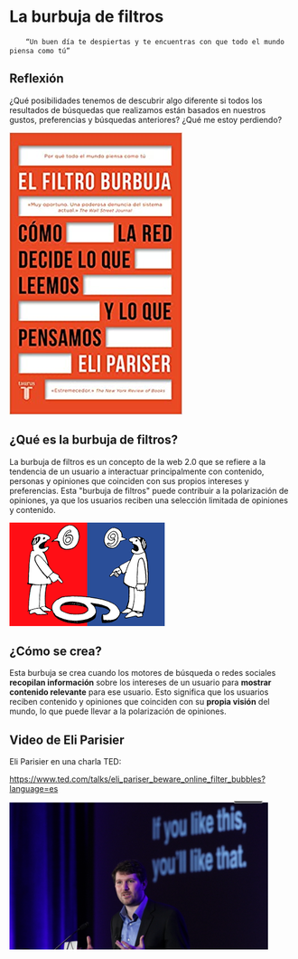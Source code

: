 # La burbuja de filtros

        “Un buen día te despiertas y te encuentras con que todo el mundo piensa como tú”

## Reflexión

¿Qué posibilidades tenemos de descubrir algo diferente si todos los resultados de búsquedas que realizamos están basados en nuestros gustos, preferencias y búsquedas anteriores?
¿Qué me estoy perdiendo?

![imagen](img/2022-12-14-08-04-02.png)

## ¿Qué es la burbuja de filtros?

La burbuja de filtros es un concepto de la web 2.0 que se refiere a la tendencia de un usuario a interactuar principalmente con contenido, personas y opiniones que coinciden con sus propios intereses y preferencias. Esta "burbuja de filtros" puede contribuir a la polarización de opiniones, ya que los usuarios reciben una selección limitada de opiniones y contenido.

![imagen](img/2022-12-14-08-02-25.png)

## ¿Cómo se crea?

Esta burbuja se crea cuando los motores de búsqueda o redes sociales **recopilan información** sobre los intereses de un usuario para **mostrar contenido relevante** para ese usuario. Esto significa que los usuarios reciben contenido y opiniones que coinciden con su **propia visión** del mundo, lo que puede llevar a la polarización de opiniones.

## Video de Eli Parisier

Eli Parisier en una charla TED:

https://www.ted.com/talks/eli_pariser_beware_online_filter_bubbles?language=es

![imagen](img/2022-12-14-08-03-25.png)